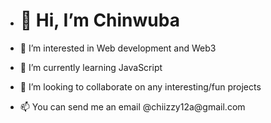 - <h1>👋 Hi, I’m Chinwuba</h1>
- <p>👀 I’m interested in Web development and Web3</p>
- <p>🌱 I’m currently learning JavaScript </p>
- <p>💞️ I’m looking to collaborate on any interesting/fun projects</p>
- <p>📫 You can send me an email @chiizzy12a@gmail.com</p>

<!---
chiizzy1/chiizzy1 is a ✨ special ✨ repository because its `README.md` (this file) appears on your GitHub profile.
You can click the Preview link to take a look at your changes.
--->



